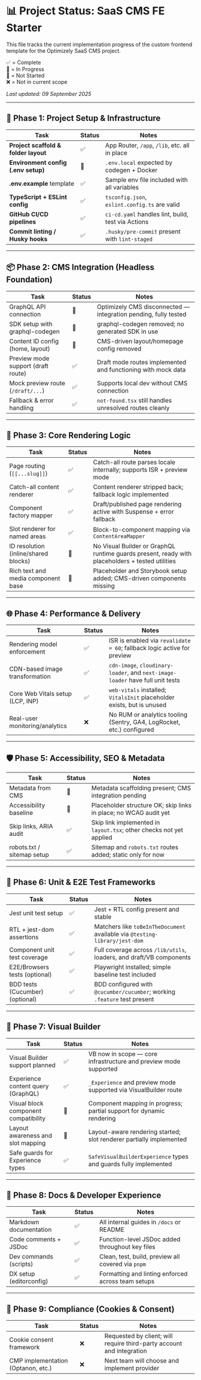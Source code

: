 # 📊 Project Status: SaaS CMS FE Starter

This file tracks the current implementation progress of the custom frontend template for the Optimizely SaaS CMS project.

✅ = Complete  
🔄 = In Progress  
🔲 = Not Started  
❌ = Not in current scope

_Last updated: 09 September 2025_

---

## 🧱 Phase 1: Project Setup & Infrastructure

| Task                                 | Status | Notes                                              |
| ------------------------------------ | ------ | -------------------------------------------------- |
| **Project scaffold & folder layout** | ✅     | App Router, `/app`, `/lib`, etc. all in place      |
| **Environment config (.env setup)**  | 🔄     | `.env.local` expected by codegen + Docker          |
| **.env.example** template            | ✅     | Sample env file included with all variables        |
| **TypeScript + ESLint config**       | ✅     | `tsconfig.json`, `eslint.config.ts` are valid      |
| **GitHub CI/CD pipelines**           | ✅     | `ci-cd.yaml` handles lint, build, test via Actions |
| **Commit linting / Husky hooks**     | ✅     | `.husky/pre-commit` present with `lint-staged`     |

---

## 📦 Phase 2: CMS Integration (Headless Foundation)

| Task                               | Status | Notes                                                           |
| ---------------------------------- | ------ | --------------------------------------------------------------- |
| GraphQL API connection             | 🔲     | Optimizely CMS disconnected — integration pending, fully tested |
| SDK setup with graphql-codegen     | 🔲     | graphql-codegen removed; no generated SDK in use                |
| Content ID config (home, layout)   | 🔲     | CMS-driven layout/homepage config removed                       |
| Preview mode support (draft route) | ✅     | Draft mode routes implemented and functioning with mock data    |
| Mock preview route (`/draft/...`)  | ✅     | Supports local dev without CMS connection                       |
| Fallback & error handling          | ✅     | `not-found.tsx` still handles unresolved routes cleanly         |

---

## 🧱 Phase 3: Core Rendering Logic

| Task                                 | Status | Notes                                                                                           |
| ------------------------------------ | ------ | ----------------------------------------------------------------------------------------------- |
| Page routing (`[[...slug]]`)         | ✅     | Catch-all route parses locale internally; supports ISR + preview mode                           |
| Catch-all content renderer           | ✅     | Content renderer stripped back; fallback logic implemented                                      |
| Component factory mapper             | ✅     | Draft/published page rendering active with Suspense + error fallback                            |
| Slot renderer for named areas        | ✅     | Block-to-component mapping via `ContentAreaMapper`                                              |
| ID resolution (inline/shared blocks) | 🔄     | No Visual Builder or GraphQL runtime guards present, ready with placeholders + tested utilities |
| Rich text and media component base   | 🔄     | Placeholder and Storybook setup added; CMS-driven components missing                            |

---

## 🌐 Phase 4: Performance & Delivery

| Task                             | Status | Notes                                                                          |
| -------------------------------- | ------ | ------------------------------------------------------------------------------ |
| Rendering model enforcement      | ✅     | ISR is enabled via `revalidate = 60`; fallback logic active for preview        |
| CDN-based image transformation   | ✅     | `cdn-image`, `cloudinary-loader`, and `next-image-loader` have full unit tests |
| Core Web Vitals setup (LCP, INP) | ✅     | `web-vitals` installed; `VitalsInit` placeholder exists, but is unused         |
| Real-user monitoring/analytics   | ❌     | No RUM or analytics tooling (Sentry, GA4, LogRocket, etc.) configured          |

---

## 🛡️ Phase 5: Accessibility, SEO & Metadata

| Task                       | Status | Notes                                                               |
| -------------------------- | ------ | ------------------------------------------------------------------- |
| Metadata from CMS          | 🔄     | Metadata scaffolding present; CMS integration pending               |
| Accessibility baseline     | 🔄     | Placeholder structure OK; skip links in place; no WCAG audit yet    |
| Skip links, ARIA audit     | ✅     | Skip link implemented in `layout.tsx`; other checks not yet applied |
| robots.txt / sitemap setup | ✅     | Sitemap and `robots.txt` routes added; static only for now          |

---

## 🧪 Phase 6: Unit & E2E Test Frameworks

| Task                            | Status | Notes                                                                       |
| ------------------------------- | ------ | --------------------------------------------------------------------------- |
| Jest unit test setup            | ✅     | Jest + RTL config present and stable                                        |
| RTL + jest-dom assertions       | ✅     | Matchers like `toBeInTheDocument` available via `@testing-library/jest-dom` |
| Component unit test coverage    | ✅     | Full coverage across `/lib/utils`, loaders, and draft/VB components         |
| E2E/Browsers tests (optional)   | ✅     | Playwright installed; simple baseline test included                         |
| BDD tests (Cucumber) (optional) | ✅     | BDD configured with `@cucumber/cucumber`; working `.feature` test present   |

---

## 🧱 Phase 7: Visual Builder

| Task                                 | Status | Notes                                                                |
| ------------------------------------ | ------ | -------------------------------------------------------------------- |
| Visual Builder support planned       | ✅     | VB now in scope — core infrastructure and preview mode supported     |
| Experience content query (GraphQL)   | ✅     | `_Experience` and preview mode supported via VisualBuilder route     |
| Visual block component compatibility | 🔄     | Component mapping in progress; partial support for dynamic rendering |
| Layout awareness and slot mapping    | 🔄     | Layout-aware rendering started; slot renderer partially implemented  |
| Safe guards for Experience types     | ✅     | `SafeVisualBuilderExperience` types and guards fully implemented     |

---

## 📁 Phase 8: Docs & Developer Experience

| Task                    | Status | Notes                                              |
| ----------------------- | ------ | -------------------------------------------------- |
| Markdown documentation  | ✅     | All internal guides in `/docs` or README           |
| Code comments + JSDoc   | ✅     | Function-level JSDoc added throughout key files    |
| Dev commands (scripts)  | ✅     | Clean, test, build, preview all covered via `pnpm` |
| DX setup (editorconfig) | ✅     | Formatting and linting enforced across team setups |

---

## 🍪 Phase 9: Compliance (Cookies & Consent)

| Task                               | Status | Notes                                                                 |
| ---------------------------------- | ------ | --------------------------------------------------------------------- |
| Cookie consent framework           | ❌     | Requested by client; will require third-party account and integration |
| CMP implementation (Optanon, etc.) | ❌     | Next team will choose and implement provider                          |
